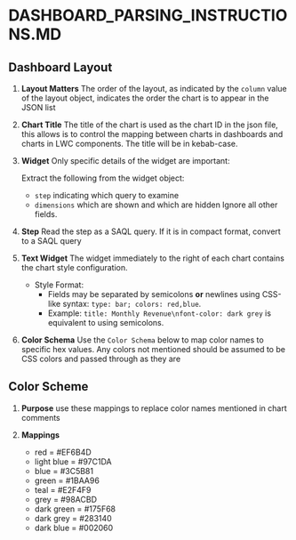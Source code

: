 # DASHBOARD_PARSING_INSTRUCTIONS.MD

## Dashboard Layout

1. **Layout Matters** The order of the layout, as indicated by the `column` value of the layout object, indicates the order the chart is to appear in the JSON list
2. **Chart Title** The title of the chart is used as the chart ID in the json file, this allows is to control the mapping between charts in dashboards and charts in LWC components. The title will be in kebab-case.
3. **Widget** Only specific details of the widget are important:

    Extract the following from the widget object:
    - `step` indicating which query to examine
    - `dimensions` which are shown and which are hidden
    Ignore all other fields.
4. **Step** Read the step as a SAQL query. If it is in compact format, convert to a SAQL query
5. **Text Widget** The widget immediately to the right of each chart contains the chart style configuration.

    * Style Format:
        - Fields may be separated by semicolons **or** newlines using CSS-like syntax: `type: bar; colors: red,blue`.
        - Example: `title: Monthly Revenue\nfont-color: dark grey` is equivalent to using semicolons.

6. **Color Schema** Use the `Color Schema` below to map color names to specific hex values. Any colors not mentioned should be assumed to be CSS colors and passed through as they are

## Color Scheme

1. **Purpose** use these mappings to replace color names mentioned in chart comments
2. **Mappings**

    * red = #EF6B4D
    * light blue = #97C1DA
    * blue = #3C5B81
    * green = #1BAA96
    * teal = #E2F4F9
    * grey = #98ACBD
    * dark green = #175F68
    * dark grey = #283140
    * dark blue = #002060
